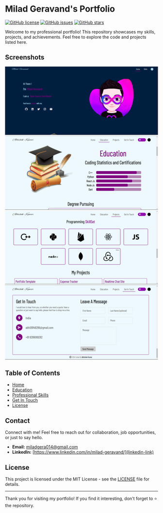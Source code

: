 # Milad Geravand's Portfolio

[![GitHub license](https://img.shields.io/badge/license-MIT-blue.svg)](https://github.com/killer-abhi/Portfolio/blob/main/LICENSE)
[![GitHub issues](https://img.shields.io/github/issues/killer-abhi/Portfolio.svg)](https://github.com/killer-abhi/Portfolio/issues)
[![GitHub stars](https://img.shields.io/github/stars/killer-abhi/Portfolio.svg)](https://github.com/killer-abhi/Portfolio/stargazers)

Welcome to my professional portfolio! This repository showcases my skills, projects, and achievements. Feel free to explore the code and projects listed here.

## Screenshots
  ![Screenshot](home.png)
  ![Screenshot](education.png)
  ![Screenshot](skills.png)
  ![Screenshot](getInTouch.png)
## Table of Contents

- [Home](#home)
- [Education](#education)
- [Professional Skills](#skills)
- [Get In Touch](#getInTouch)
- [License](#license)


## Contact

Connect with me! Feel free to reach out for collaboration, job opportunities, or just to say hello.

- **Email:** miladgera014@gmail.com
- **LinkedIn:** [https://www.linkedin.com/in/milad-geravand/](linkedin-link)
<!-- - **Portfolio:** [https://killer-abhi.github.io/Portfolio/](your-portfolio-link) -->

## License

This project is licensed under the MIT License - see the [LICENSE](LICENSE) file for details.

---

Thank you for visiting my portfolio! If you find it interesting, don't forget to ⭐️ the repository.
